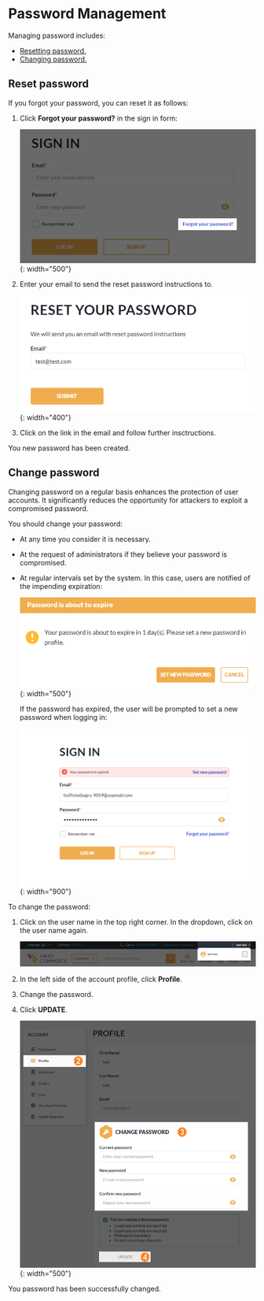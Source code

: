 # Password Management

Managing password includes:

* [Resetting password.](password-management.md#restore-password)
* [Changing password.](password-management.md#update-password)

## Reset password

If you forgot your password, you can reset it as follows:

1. Click **Forgot your password?** in the sign in form:

    ![Forgot password](../media/forgot-your-password.png){: width="500"}

1. Enter your email to send the reset password instructions to.

    ![Password reset](../media/resetting-password-1.png){: width="400"}

1. Click on the link in the email and follow further insctructions.

You new password has been created.

## Change password

Changing password on a regular basis enhances the protection of user accounts. It significantly reduces the opportunity for attackers to exploit a compromised password. 

You should change your password:

* At any time you consider it is necessary.
* At the request of administrators if they believe your password is compromised. 
* At regular intervals set by the system. In this case, users are notified of the impending expiration:

    ![Password expiration](../media/password-about-to-expire.png){: width="500"}

    If the password has expired, the user will be prompted to set a new password when logging in:

    ![Change expired password](../media/set-new-password.png){: width="900"}

To change the password:

1. Click on the user name in the top right corner. In the dropdown, click on the user name again.

    ![](../media/profile-path-1.png)

1. In the left side of the account profile, click **Profile**.
1. Change the password.
1. Click **UPDATE**.

    ![](../media/profile-path-2.png){: width="500"}

You password has been successfully changed.
